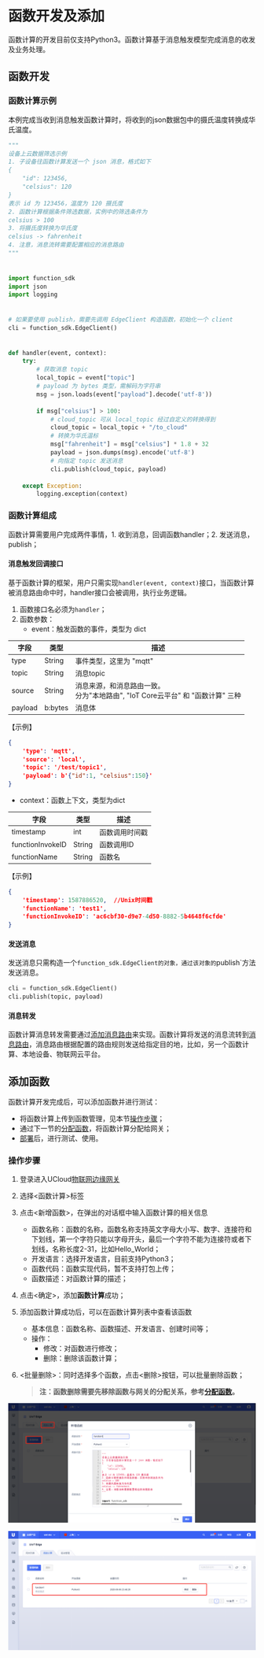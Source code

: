 # 函数开发及添加

函数计算的开发目前仅支持Python3。函数计算基于消息触发模型完成消息的收发及业务处理。

## 函数开发

### 函数计算示例

本例完成当收到消息触发函数计算时，将收到的json数据包中的摄氏温度转换成华氏温度。

```python
"""
设备上云数据筛选示例
1. 子设备往函数计算发送一个 json 消息，格式如下
{
    "id": 123456,
    "celsius": 120
}
表示 id 为 123456，温度为 120 摄氏度
2. 函数计算根据条件筛选数据，实例中的筛选条件为
celsius > 100
3. 将摄氏度转换为华氏度
celsius -> fahrenheit
4. 注意，消息流转需要配置相应的消息路由
"""


import function_sdk
import json
import logging


# 如果要使用 publish，需要先调用 EdgeClient 构造函数，初始化一个 client
cli = function_sdk.EdgeClient()


def handler(event, context):
    try:
        # 获取消息 topic
        local_topic = event["topic"]
        # payload 为 bytes 类型，需解码为字符串
        msg = json.loads(event["payload"].decode('utf-8'))

        if msg["celsius"] > 100:
            # cloud_topic 可从 local_topic 经过自定义的转换得到
            cloud_topic = local_topic + "/to_cloud"
            # 转换为华氏温标
            msg["fahrenheit"] = msg["celsius"] * 1.8 + 32
            payload = json.dumps(msg).encode('utf-8')
            # 向指定 topic 发送消息
            cli.publish(cloud_topic, payload)

    except Exception:
        logging.exception(context)
```



### 函数计算组成

函数计算需要用户完成两件事情，1. 收到消息，回调函数handler；2. 发送消息，publish；

#### 消息触发回调接口

基于函数计算的框架，用户只需实现`handler(event, context)`接口，当函数计算被消息路由命中时，handler接口会被调用，执行业务逻辑。

1. 函数接口名必须为`handler`；
2. 函数参数：
   - event：触发函数的事件，类型为 dict

|字段|类型|描述|
|-|-|-|
|type|String|事件类型，这里为 "mqtt"|
| topic   | String  | 消息topic                                                    |
| source  | String  | 消息来源，和消息路由一致。<br>分为"本地路由", "IoT Core云平台" 和 "函数计算" 三种 |
| payload | b:bytes | 消息体                                                       |


【示例】

```json
{
    'type': 'mqtt',
    'source': 'local',
    'topic': '/test/topic1',
    'payload': b'{"id":1, "celsius":150}'
}
```

   - context：函数上下文，类型为dict

| 字段             | 类型   | 描述           |
| ---------------- | ------ | -------------- |
| timestamp        | int    | 函数调用时间戳 |
| functionInvokeID | String | 函数调用ID     |
| functionName     | String | 函数名         |

【示例】

```json
{
    'timestamp': 1587886520,  //Unix时间戳
    'functionName': 'test1',
    'functionInvokeID': 'ac6cbf30-d9e7-4d50-8882-5b4648f6cfde'
}
```

#### 发送消息

发送消息只需构造一个`function_sdk.EdgeClient的对象，通过该对象的`publish`方法发送消息。

```python
cli = function_sdk.EdgeClient()
cli.publish(topic, payload)
```

#### 消息转发

函数计算消息转发需要通过[添加消息路由](/uiot-edge/user_guide/message_route/add_msg_route)来实现。函数计算将发送的消息流转到[消息路由](/uiot-edge/user_guide/message_route/overview)，消息路由根据配置的路由规则发送给指定目的地，比如，另一个函数计算、本地设备、物联网云平台。

## 添加函数

函数计算开发完成后，可以添加函数并进行测试：

- 将函数计算上传到函数管理，见本节[操作步骤](/uiot-edge/user_guide/edge_computing/function_development#操作步骤)；
- 通过下一节的[分配函数](/uiot-edge/user_guide/edge_computing/function_running#分配函数)，将函数计算分配给网关；
- [部署](/uiot-edge/user_guide/edge_computing/function_running#部署函数)后，进行测试、使用。

### 操作步骤

1. 登录进入UCloud[物联网边缘网关](https://console.ucloud.cn/uiot_edge)

2. 选择<函数计算>标签

3. 点击<新增函数>，在弹出的对话框中输入函数计算的相关信息

   - 函数名称：函数的名称，函数名称支持英文字母大小写、数字、连接符和下划线，第一个字符只能以字母开头，最后一个字符不能为连接符或者下划线，名称长度2-31，比如Hello_World；
   - 开发语言：选择开发语言，目前支持Python3；
   - 函数代码：函数实现代码，暂不支持打包上传；
   - 函数描述：对函数计算的描述；

4. 点击<确定>，添加**函数计算**成功；

5. 添加函数计算成功后，可以在函数计算列表中查看该函数

   - 基本信息：函数名称、函数描述、开发语言、创建时间等；
   - 操作：
     - 修改：对函数进行修改；
     - 删除：删除该函数计算；

6. <批量删除>：同时选择多个函数，点击<删除>按钮，可以批量删除函数；

   > **注：函数删除需要先移除函数与网关的分配关系，参考[分配函数](/uiot-edge/user_guide/edge_computing/function_running#分配函数)。**

![新增函数](../../images/新增函数.png)

![新增函数列表](../../images/新增函数列表.png)

